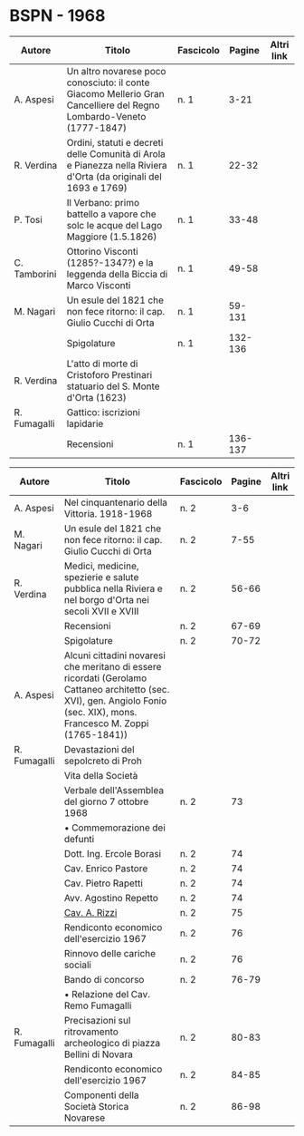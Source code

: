 # BSPN - 1968

| Autore       | Titolo                                                                                                              | Fascicolo | Pagine  | Altri link |
|--------------|---------------------------------------------------------------------------------------------------------------------|-----------|---------|------------|
| A. Aspesi    | Un altro novarese poco conosciuto: il conte Giacomo Mellerio Gran Cancelliere del Regno Lombardo-Veneto (1777-1847) | n. 1      | 3-21    |            |
| R. Verdina   | Ordini, statuti e decreti delle Comunità di Arola e Pianezza nella Riviera d'Orta (da originali del 1693 e 1769)    | n. 1      | 22-32   |            |
| P. Tosi      | Il Verbano: primo battello a vapore che solc le acque del Lago Maggiore (1.5.1826)                                  | n. 1      | 33-48   |            |
| C. Tamborini | Ottorino Visconti (1285?-1347?) e la leggenda della Biccia di Marco Visconti                                        | n. 1      | 49-58   |            |
| M. Nagari    | Un esule del 1821 che non fece ritorno: il cap. Giulio Cucchi di Orta                                               | n. 1      | 59-131  |            |
|              | Spigolature                                                                                                         | n. 1      | 132-136 |            |
| R. Verdina   | L'atto di morte di Cristoforo Prestinari statuario del S. Monte d'Orta (1623)                                       |           |         |            |
| R. Fumagalli | Gattico: iscrizioni lapidarie                                                                                       |           |         |            |
|              | Recensioni                                                                                                          | n. 1      | 136-137 |            |

| Autore       | Titolo                                                                                                                                                                    | Fascicolo | Pagine | Altri link |
|--------------|---------------------------------------------------------------------------------------------------------------------------------------------------------------------------|-----------|--------|------------|
| A. Aspesi    | Nel cinquantenario della Vittoria. 1918-1968                                                                                                                              | n. 2      | 3-6    |            |
| M. Nagari    | Un esule del 1821 che non fece ritorno: il cap. Giulio Cucchi di Orta                                                                                                     | n. 2      | 7-55   |            |
| R. Verdina   | Medici, medicine, spezierie e salute pubblica nella Riviera e nel borgo d'Orta nei secoli XVII e XVIII                                                                    | n. 2      | 56-66  |            |
|              | Recensioni                                                                                                                                                                | n. 2      | 67-69  |            |
|              | Spigolature                                                                                                                                                               | n. 2      | 70-72  |            |
| A. Aspesi    | Alcuni cittadini novaresi che meritano di essere ricordati (Gerolamo Cattaneo architetto (sec. XVI), gen. Angiolo Fonio (sec. XIX), mons. Francesco M. Zoppi (1765-1841)) |           |        |            |
| R. Fumagalli | Devastazioni del sepolcreto di Proh                                                                                                                                       |           |        |            |
|              | Vita della Società                                                                                                                                                        |           |        |            |
|              | Verbale dell'Assemblea del giorno 7 ottobre 1968                                                                                                                          | n. 2      | 73     |            |
|              | • Commemorazione dei defunti                                                                                                                                              |           |        |            |
|              | Dott. Ing. Ercole Borasi                                                                                                                                                  | n. 2      | 74     |            |
|              | Cav. Enrico Pastore                                                                                                                                                       | n. 2      | 74     |            |
|              | Cav. Pietro Rapetti                                                                                                                                                       | n. 2      | 74     |            |
|              | Avv. Agostino Repetto                                                                                                                                                     | n. 2      | 74     |            |
|              | [Cav. A. Rizzi](http://www.ssno.it/SSN/ssn_nec_Rizzi.html)                                                                                                                | n. 2      | 75     |            |
|              | Rendiconto economico dell'esercizio 1967                                                                                                                                  | n. 2      | 76     |            |
|              | Rinnovo delle cariche sociali                                                                                                                                             | n. 2      | 76     |            |
|              | Bando di concorso                                                                                                                                                         | n. 2      | 76-79  |            |
|              | • Relazione del Cav. Remo Fumagalli                                                                                                                                       |           |        |            |
| R. Fumagalli | Precisazioni sul ritrovamento archeologico di piazza Bellini di Novara                                                                                                    | n. 2      | 80-83  |            |
|              | Rendiconto economico dell'esercizio 1967                                                                                                                                  | n. 2      | 84-85  |            |
|              | Componenti della Società Storica Novarese                                                                                                                                 | n. 2      | 86-98  |            |
